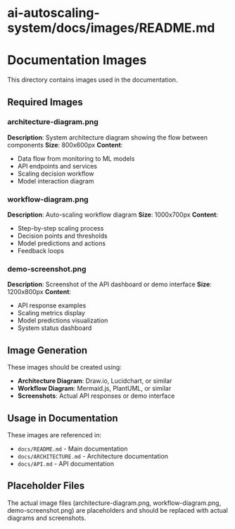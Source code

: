 # ai-autoscaling-system/docs/images/README.md
# Documentation Images

This directory contains images used in the documentation.

## Required Images

### architecture-diagram.png
**Description**: System architecture diagram showing the flow between components
**Size**: 800x600px
**Content**: 
- Data flow from monitoring to ML models
- API endpoints and services
- Scaling decision workflow
- Model interaction diagram

### workflow-diagram.png
**Description**: Auto-scaling workflow diagram
**Size**: 1000x700px
**Content**:
- Step-by-step scaling process
- Decision points and thresholds
- Model predictions and actions
- Feedback loops

### demo-screenshot.png
**Description**: Screenshot of the API dashboard or demo interface
**Size**: 1200x800px
**Content**:
- API response examples
- Scaling metrics display
- Model predictions visualization
- System status dashboard

## Image Generation

These images should be created using:
- **Architecture Diagram**: Draw.io, Lucidchart, or similar
- **Workflow Diagram**: Mermaid.js, PlantUML, or similar
- **Screenshots**: Actual API responses or demo interface

## Usage in Documentation

These images are referenced in:
- `docs/README.md` - Main documentation
- `docs/ARCHITECTURE.md` - Architecture documentation
- `docs/API.md` - API documentation

## Placeholder Files

The actual image files (architecture-diagram.png, workflow-diagram.png, demo-screenshot.png) 
are placeholders and should be replaced with actual diagrams and screenshots.
